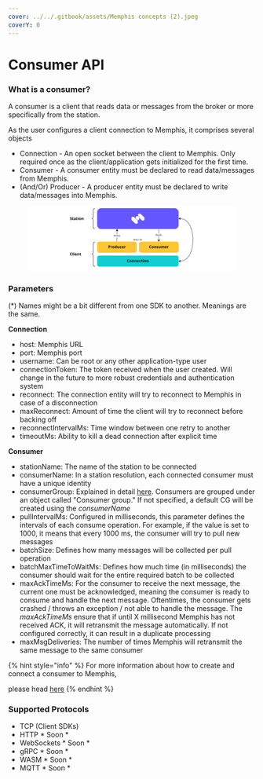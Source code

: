 ```yaml
---
cover: ../../.gitbook/assets/Memphis concepts (2).jpeg
coverY: 0
---
```


# Consumer API

### What is a consumer?

A consumer is a client that reads data or messages from the broker or more specifically from the station.&#x20;

As the user configures a client connection to Memphis, it comprises several objects

* Connection - An open socket between the client to Memphis. Only required once as the client/application gets initialized for the first time.
* Consumer - A consumer entity must be declared to read data/messages from Memphis.
* (And/Or) Producer - A producer entity must be declared to write data/messages into Memphis.

<figure><img src="../../.gitbook/assets/Producer.jpeg" alt=""><figcaption></figcaption></figure>

### Parameters

(\*) Names might be a bit different from one SDK to another. Meanings are the same.

**Connection**

* host: Memphis URL
* port: Memphis port
* username: Can be root or any other application-type user
* connectionToken: The token received when the user created. Will change in the future to more robust credentials and authentication system
* reconnect: The connection entity will try to reconnect to Memphis in case of a disconnection
* maxReconnect: Amount of time the client will try to reconnect before backing off
* reconnectIntervalMs: Time window between one retry to another
* timeoutMs: Ability to kill a dead connection after explicit time

**Consumer**

* stationName: The name of the station to be connected
* consumerName: In a station resolution, each connected consumer must have a unique identity
* consumerGroup: Explained in detail [here](consumer-groups.md). Consumers are grouped under an object called "Consumer group." If not specified, a default CG will be created using the _consumerName_
* pullIntervalMs: Configured in milliseconds, this parameter defines the intervals of each consume operation. For example, if the value is set to 1000, it means that every 1000 ms, the consumer will try to pull new messages
* batchSize: Defines how many messages will be collected per pull operation
* batchMaxTimeToWaitMs: Defines how much time (in milliseconds) the consumer should wait for the entire required batch to be collected
* maxAckTimeMs: For the consumer to receive the next message, the current one must be acknowledged, meaning the consumer is ready to consume and handle the next message. Oftentimes, the consumer gets crashed / throws an exception / not able to handle the message. The _maxAckTimeMs_ ensure that if until X millisecond Memphis has not received ACK, it will retransmit the message automatically. If not configured correctly, it can result in a duplicate processing
* maxMsgDeliveries: The number of times Memphis will retransmit the same message to the same consumer

{% hint style="info" %}
For more information about how to create and connect a consumer to Memphis,&#x20;

please head [here](broken-reference)
{% endhint %}

### Supported Protocols

* TCP (Client SDKs)
* HTTP \* Soon \*
* WebSockets \* Soon \*
* gRPC \* Soon \*
* WASM \* Soon \*
* MQTT \* Soon \*
